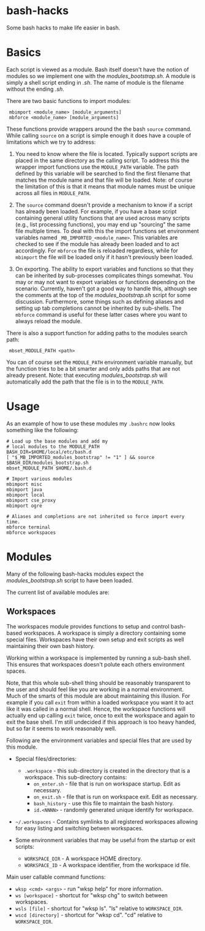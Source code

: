 bash-hacks
===========

Some bash hacks to make life easier in bash.

Basics 
======

Each script is viewed as a module. Bash itself doesn't have the notion
of modules so we implement one with the *modules_bootstrap.sh*. A module
is simply a shell script ending in *.sh*. The name of module is the
filename without the ending *.sh*.

There are two basic functions to import modules:

     mbimport <module_name> [module_arguments]
     mbforce <module_name> [module_arguments]

These functions provide wrappers around the the bash `source`
command. While calling `source` on a script is simple enough it does
have a couple of limitations which we try to address:

1. You need to know where the file is located. Typically support
   scripts are placed in the same directory as the calling script. To
   address this the wrapper import functions use the `MODULE_PATH`
   variable. The path defined by this variable will be searched to
   find the first filename that matches the module name and that file
   will be loaded. Note: of course the limitation of this is that it
   means that module names must be unique across all files in
   `MODULE_PATH`.

2. The `source` command doesn't provide a mechanism to know if a
   script has already been loaded. For example, if you have a base
   script containing general utility functions that are used across
   many scripts (e.g., list processing functions), you may end up
   "sourcing" the same file multiple times. To deal with this the
   import functions set environment variables named
   `_MB_IMPORTED_<module_name>`. This variables are checked to see if
   the module has already been loaded and to act accordingly. For
   `mbforce` the file is reloaded regardless, while for `mbimport` the
   file will be loaded only if it hasn't previously been loaded.

3. On exporting. The ability to export variables and functions so that
   they can be inherited by sub-processes complicates things
   somewhat. You may or may not want to export variables or functions
   depending on the scenario. Currently, haven't got a good way to
   handle this, although see the comments at the top of the
   *modules_bootstrap.sh* script for some discussion.  Furthermore,
   some things such as defining aliases and setting up tab completions
   cannot be inherited by sub-shells. The `mbforce` command is useful
   for these latter cases where you want to always reload the module.

There is also a support function for adding paths to the modules
search path:

     mbset_MODULE_PATH <path>	   

You can of course set the `MODULE_PATH` environment variable manually,
but the function tries to be a bit smarter and only adds paths that
are not already present. Note: that executing *modules_bootstrap.sh*
will automatically add the path that the file is in to the
`MODULE_PATH`.

Usage
=====

As an example of how to use these modules my `.bashrc` now looks something
like the following:

    # Load up the base modules and add my 
	# local modules to the MODULE_PATH
    BASH_DIR=$HOME/local/etc/bash.d
    [ "$_MB_IMPORTED_modules_bootstrap" != "1" ] && source $BASH_DIR/modules_bootstrap.sh
    mbset_MODULE_PATH $HOME/.bash.d

    # Import various modules
    mbimport misc
    mbimport java
    mbimport local
    mbimport cse_proxy
    mbimport ogre

    # Aliases and completions are not inherited so force import every time.
    mbforce terminal
    mbforce workspaces


Modules
=======

Many of the following bash-hacks modules expect the
*modules_bootstrap.sh* script to have been loaded.

The current list of available modules are:

Workspaces
----------

The workspaces module provides functions to setup and control
bash-based workspaces. A workspace is simply a directory containing
some special files. Workspaces have their own setup and exit scripts
as well maintaining their own bash history.

Working within a workspace is implemented by running a sub-bash
shell. This ensures that workspaces doesn't polute each others
environment spaces. 

Note, that this whole sub-shell thing should be reasonably transparent
to the user and should feel like you are working in a normal
environment. Much of the smarts of this module are about maintaining
this illusion. For example if you call `exit` from within a loaded
workspace you want it to act like it was called in a normal
shell. Hence, the workspace functions will actually end up calling
`exit` twice, once to exit the workspace and again to exit the base
shell. I'm still undecided if this approach is too heavy handed, but
so far it seems to work reasonably well.

Following are the environment variables and special files that are
used by this module.
 
* Special files/directories:
  * `.workspace` - this sub-directory is created in the directory that is a workspace. 
     This sub-directory contains:
     * `on_enter.sh`  - file that is run on workspace startup. Edit as necessary.
     * `on_exit.sh`   - file that is run on workspace exit. Edit as necessary.
     * `bash_history` - use this file to maintain the bash history. 
     * `id.<NNNN>`    - randomly generated unique identify for workspace.
 * `~/.workspaces` - Contains symlinks to all registered workspaces allowing
     for easy listing and switching betwen workspaces.
     
* Some environment variables that may be useful from the startup or
  exit scripts:
  * `WORKSPACE_DIR` - A workspace HOME directory.
  * `WORKSPACE_ID`  - A workspace identifier, from the workspace id file.

Main user callable command functions:
  * `wksp <cmd> <args>` - run "wksp help" for more information.
  * `ws [workspace]`   - shortcut for "wksp chg" to switch between workspaces.
  * `wsls [file]` - shortcut for "wksp ls". "ls" relative to `WORKSPACE_DIR`.
  * `wscd [directory]` - shortcut for "wksp cd". "cd" relative to `WORKSPACE_DIR`.

